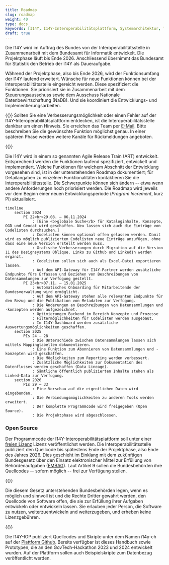 ```yaml
---
title: Roadmap
slug: roadmap
weight: 40
type: docs
keywords: [I14Y, I14Y-Interoperabilitätsplattform, Systemarchitektur, Technik, Datenbank, Entwicklung, Roadmap, Agile Release Train (ART)]
draft: true
---
```


Die I14Y wird im Auftrag des Bundes von der Interoperabilitätsstelle in Zusammenarbeit mit dem Bundesamt für Informatik entwickelt. Die Projektphase läuft bis Ende 2026. Anschliessend übernimmt das Bundesamt für Statistik den Betrieb der I14Y als Daueraufgabe. 

Während der Projektphase, also bis Ende 2026, wird der Funktionsumfang der I14Y laufend erweitert. Wünsche für neue Funktionen können bei der Interoperabilitätsstelle eingereicht werden. Diese spezifiziert die Funktionen. Sie priorisiert sie in Zusammenarbeit mit dem Steuerungsausschuss sowie dem Ausschuss Nationale Datenbewirtschaftung (NaDB). Und sie koordiniert die Entwicklungs- und Implementierungsarbeiten. 

{{<alert title="Ihre Anregungen sind willkommen" color="success">}}
Sollten Sie eine Verbesserungsmöglichkeit oder einen Fehler auf der I14Y-Interoperabilitätsplattform entdecken, ist die Interoperabilitätsstelle dankbar um einen Hinweis. Sie erreichen das Team per [E-Mail](mailto:i14y@bfs.admin.ch). Bitte beschreiben Sie die gewünschte Funktion möglichst genau. In einer späteren Phase werden weitere Kanäle für Rückmeldungen angeboten. 

{{</alert>}}

Die I14Y wird in einem so genannten Agile Release Train (ART) entwickelt. Entsprechend werden die Funktionen laufend spezifiziert, entwickelt und implementiert. Welche Funktionen für welchem Abschnitt der Entwicklung vorgesehen sind, ist in der untenstehenden Roadmap dokumentiert; für Detailangaben zu einzelnen Funktionalitäten kontaktieren Sie die Interoperabilitätsstelle. Die Schwerpunkte können sich ändern -- etwa wenn andere Anforderungen hoch priorisiert werden. Die Roadmap wird jeweils vor dem Beginn einer neuen Entwicklungsperiode (*Program Increment*, kurz PI) aktualisiert. 

```mermaid
timeline
    section 2024
        PI 22<br>29.08. – 06.11.2024
            : [Eine <b>globale Suche</b> für Kataloginhalte, Konzepte, OGD und Geocat wird geschaffen. Neu lassen sich auch die Einträge von Codelisten durchsuchen.] 
            : Codelisten können optional offen gelassen werden. Damit wird es möglich publizierten Codelisten neue Einträge anzufügen, ohne dass eine neue Version erstellt werden muss.
            : Grafische Verbesserungen durch Migration auf die Version 11 des Designsystems Oblique. Links zu Github und LinkedIn werden ergänzt. 
            : Codelisten sollen sich auch als Excel-Datei exportieren lassen.
            : Auf dem API-Gateway für I14Y-Partner werden zusätzliche Endpunkte fürs Erfassen und Beziehen von Beschreibungen von Datensammlungen zur Verfügung gestellt.
        PI 23<br>07.11. – 15.01.2025
            : Automatisches Onboarding für Mitarbeitende der Bundesverwaltung wird ermöglicht.
            : Auf dem API-Gateway stehen alle relevanten Endpunkte für den Bezug und die Publikation von Metadaten zur Verfügung.
            : Die Änderungen an Beschreibungen von Datensammlungen und -konzepten werden aufgezeichnet.
            : Optimierungen Backend im Bereich Konzepte und Prozesse
            : Filtermöglichkeiten für Codelisten werden ausgebaut.
            : Im I14Y-Dashboard werden zusätzliche Auswertungsmöglichkeiten geschaffen.
    section 2025
        PIs 24 – 28
            : Die Unterschiede zwischen Datensammlungen lassen sich mittels Mappingtabellen dokumentieren. 
            : Eine Funktion zum Abonnieren von Datensammlungen und -konzepten wird geschaffen.
            : Die Möglichkeiten zum Reporting werden verbessert.
            : Zusätzliche Möglichkeiten zur Dokumentation des Datenflusses werden geschaffen (Data Lineage).
            : Sämtliche öffentlich publizierten Inhalte stehen als Linked-Data zur Verfügung.
    section 2026      
        PIs 29 – 33
            : Eine Vorschau auf die eigentlichen Daten wird eingebunden.
            : Die Verbindungsmöglichkeiten zu anderen Tools werden erweitert.
            : Der komplette Programmcode wird freigegeben (Open Source).
            : Die Projektphase wird abgeschlossen. 
```

### Open Source
Der Programmcode der I14Y-Interoperabilitätsplattform soll unter einer [freien Lizenz](https://www.gnu.org/licenses) Lizenz veröffentlichst werden. Die Interoperabilitätsstelle publiziert den Quellcode bis spätestens Ende der Projektphase, also Ende des Jahres 2026. Dies geschieht im Einklang mit dem zukünftigen Bundesgesetz über den Einsatz elektronischer Mittel zur Erfüllung von Behördenaufgaben ([EMBAG](https://www.fedlex.admin.ch/eli/fga/2023/787/de#art_9)). Laut Artikel 9 sollen die Bundesbehörden ihre Quellcodes -- sofern möglich -- frei zur Verfügung stellen. 

{{<card header="Gesetzesgrundlage" title="__Art. 9 Open Source Software__" footer="Bundesgesetz über den Einsatz elektronischer Mittel zur Erfüllung von Behördenaufgaben [(EMBAG)](https://www.fedlex.admin.ch/eli/fga/2023/787/de#art_9)">}}

Die diesem Gesetz unterstehenden Bundesbehörden legen, wenn es möglich und sinnvoll ist und die Rechte Dritter gewahrt werden, den Quellcode von Software offen, die sie zur Erfüllung ihrer Aufgaben entwickeln oder entwickeln lassen. Sie erlauben jeder Person, die Software zu nutzen, weiterzuentwickeln und weiterzugeben, und erheben keine Lizenzgebühren.

{{</card>}}

Die I14Y-IOP publiziert Quellcodes und Skripte unter dem Namen i14y-ch auf der [Plattform Github](https://github.com/i14y-ch). Bereits verfügbar ist dieses Handbuch sowie Prototypen, die an den GovTech-Hackathon 2023 und 2024 entwickelt wurden. Auf der Plattform sollen auch Beispielskripte zum Datenbezug veröffentlicht werden. 